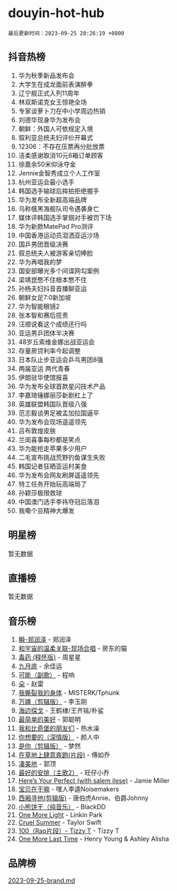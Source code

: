 # douyin-hot-hub

`最后更新时间：2023-09-25 20:26:19 +0800`

## 抖音热榜

1. 华为秋季新品发布会
1. 大学生在成龙面前表演醉拳
1. 辽宁舰正式入列11周年
1. 林双斯诺克女王惊艳全场
1. 专家谈萝卜刀在中小学周边热销
1. 刘德华现身华为发布会
1. 朝鲜：外国人可依规定入境
1. 叙利亚总统夫妇评价开幕式
1. 12306：不存在压票再分批放票
1. 洁柔感谢取消10元6箱订单顾客
1. 徐嘉余50米仰泳夺金
1. Jennie金智秀成立个人工作室
1. 杭州亚运会最小选手
1. 韩国选手输球后摔拍拒绝握手
1. 华为发布全新超高端品牌
1. 乌称俄黑海舰队司令遇袭身亡
1. 媒体评韩国选手掌掴对手被罚下场
1. 华为新款MatePad Pro测评
1. 中国香港运动员泪洒亚运沙场
1. 国乒男团晋级决赛
1. 叙总统夫人被游客亲切捧脸
1. 华为再唱我的梦
1. 国安部曝光多个间谍网勾案例
1. 梁靖崑憋不住根本憋不住
1. 孙杨夫妇抖音首播聊亚运
1. 朝鲜女足7:0新加坡
1. 华为智能眼镜2
1. 张本智和赛后揽责
1. 汪顺说看这个成绩还行吗
1. 亚运男乒团体半决赛
1. 48岁丘索维金娜出战亚运会
1. 存量房贷利率今起调整
1. 日本队止步亚运会乒乓男团8强
1. 两届亚运 两代青春
1. 伊朗驻华使馆报喜
1. 华为发布全球首款星闪技术产品
1. 李嘉琦锤娜丽莎新剧杠上了
1. 英雄联盟韩国队晋级八强
1. 范志毅谈男足被孟加拉国逼平
1. 华为发布会现场遥遥领先
1. 吕布敦煌皮肤
1. 兰闺喜事每秒都是笑点
1. 华为能抢走苹果多少用户
1. 二毛宣布挑战荒野钓鱼谋生失败
1. 韩国记者狂晒亚运村美食
1. 华为发布会网友刷屏遥遥领先
1. 特工任务开始玩高端局了
1. 孙颖莎极限救球
1. 中国澳门选手李祎夺冠后落泪
1. 我嘞个豆精神大爆发

## 明星榜

暂无数据

## 直播榜

暂无数据

## 音乐榜

1. [瞬-郑润泽](https://sf6-cdn-tos.douyinstatic.com/obj/tos-cn-ve-2774/oYXHIohzvbNAzBhHgyksWpRM4bfkDsBdBDAynw) - 郑润泽
1. [和宇宙的温柔关联-现场合唱](https://sf3-cdn-tos.douyinstatic.com/obj/tos-cn-ve-2774/o0hONGDYQBgk0e5bqDeQOonVmncA6tC2nBwZLT) - 房东的猫
1. [毒药 (释怀版)](https://sf3-cdn-tos.douyinstatic.com/obj/tos-cn-ve-2774/oYILMEAzspdZBIzy4frJNB8ZHPHWAhiwowd4Ad) - 周星星
1. [九月底](https://sf3-cdn-tos.douyinstatic.com/obj/tos-cn-ve-2774/oMfewG4PDTFhF8iz3OGQ7ABH5i6fCgnMaoCbzZ) - 余佳运
1. [可能（副歌）](https://sf3-cdn-tos.douyinstatic.com/obj/tos-cn-ve-2774/cde1731888894259b333569393c2fb51) - 程响
1. [朵](https://sf3-cdn-tos.douyinstatic.com/obj/tos-cn-ve-2774/932f5bdfcd7c47b880525e92ab8a4999) - 赵雷
1. [我撕裂我的身体](https://sf3-cdn-tos.douyinstatic.com/obj/tos-cn-ve-2774/o0cWZzf7vIzpjLQBHPXwtFhMxYUvsP8AoC8EgA) - MISTERK/Tphunk
1. [万疆（剪辑版）](https://sf3-cdn-tos.douyinstatic.com/obj/tos-cn-ve-2774/ooG7oVgFlDTelKCjCsTTobQvbdtj1BBQXnfZd8) - 李玉刚
1. [海边探戈](https://sf3-cdn-tos.douyinstatic.com/obj/tos-cn-ve-2774/os9gE0VQCGqt6VQkZDyBBYvfSDY0QFe3vVmubn) - 王鹤棣/王齐铭/朴鲨
1. [最简单的美好](https://sf3-cdn-tos.douyinstatic.com/obj/tos-cn-ve-2774/a3623594908d4f208709c19c9584f981) - 郭聪明
1. [我和比奇堡的朋友们](https://sf3-cdn-tos.douyinstatic.com/obj/tos-cn-ve-2774/f0505db981ea4a6d91453a15924a82aa) - 热水澡
1. [你想要的（深情版）](https://sf3-cdn-tos.douyinstatic.com/obj/tos-cn-ve-2774/oIMnk8GFpoYUtBP39qsBLeMCDPQxxYcI4gbeZS) - 颜人中
1. [是你（剪辑版）](https://sf3-cdn-tos.douyinstatic.com/obj/tos-cn-ve-2774/46019dae783c4c969944217fe1cfafc4) - 梦然
1. [在草地上肆意奔跑(片段)](https://sf6-cdn-tos.douyinstatic.com/obj/tos-cn-ve-2774/8831d494742f45dabdfa8adb8b817259) - 傅如乔
1. [凄美地](https://sf3-cdn-tos.douyinstatic.com/obj/tos-cn-ve-2774/oshF4RgFMhmTSa4jCaHNUXI0NetFtBBQBzBZdf) - 郭顶
1. [最好的安排（主歌2）](https://sf3-cdn-tos.douyinstatic.com/obj/tos-cn-ve-2774/oMMZX1DuHpMwgoDztBmZswgQnbCeeANZxBHkFY) - 旺仔小乔
1. [Here’s Your Perfect (with salem ilese)](https://sf6-cdn-tos.douyinstatic.com/obj/tos-cn-ve-2774/076b1576c6c546598f803fe53da388a7) - Jamie Miller
1. [宝贝在干嘛](https://sf3-cdn-tos.douyinstatic.com/obj/tos-cn-ve-2774/okW4hBCfJI5B2ZEgTCtikhMW7IafzNrBQIYkpJ) - 嘿人李逵Noisemakers
1. [西厢寻他(剪辑版)](https://sf6-cdn-tos.douyinstatic.com/obj/tos-cn-ve-2774/oUsAVfAQKlRNxEv5qxvIB8o5qmIWUcXbzJKJhw) - 唐伯虎Annie、伯爵Johnny
1. [小熊饼干（纯音乐）](https://sf6-cdn-tos.douyinstatic.com/obj/tos-cn-ve-2774/c25d7893334c4ded99a2ae09f9e2a7d6) - BlackDD
1. [One More Light](https://sf6-cdn-tos.douyinstatic.com/obj/tos-cn-ve-2774/okIBCInhecoGOE5h6ZvqCBYtfXCIMQEbgkRKgD) - Linkin Park
1. [Cruel Summer](https://sf3-cdn-tos.douyinstatic.com/obj/tos-cn-ve-2774/b35ad770e6d4495abefaa493fa46b555) - Taylor Swift
1. [100（Rap片段）- Tizzy T](https://sf3-cdn-tos.douyinstatic.com/obj/tos-cn-ve-2774/f3d21de5ab834c0f9bb7443c06f73d04) - Tizzy T
1. [One More Last Time](https://sf6-cdn-tos.douyinstatic.com/obj/tos-cn-ve-2774/oAzTlo0LUAdCAIhjktsKWcLAEUKmZwGcOoB1fy) - Henry Young & Ashley Alisha

## 品牌榜

[2023-09-25-brand.md](2023-09-25-brand.md)
